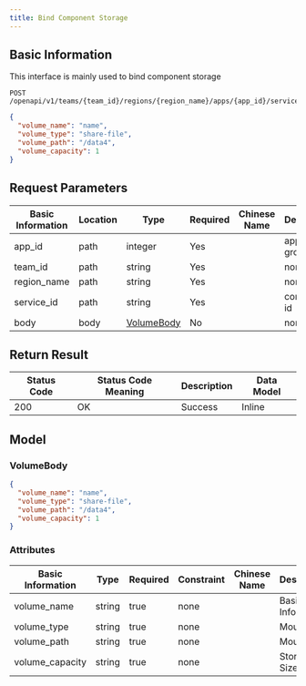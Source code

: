 ```yaml
---
title: Bind Component Storage
---
```


## Basic Information

This interface is mainly used to bind component storage

```shell title="请求路径"
POST /openapi/v1/teams/{team_id}/regions/{region_name}/apps/{app_id}/services/{service_id}/volumes
```

```json title="Body 请求体示例"
{
  "volume_name": "name",
  "volume_type": "share-file",
  "volume_path": "/data4",
  "volume_capacity": 1
}
```

## Request Parameters

| Basic Information                | Location | Type                  | Required | Chinese Name | Description          |
| -------------------------------- | -------- | --------------------- | -------- | ------------ | -------------------- |
| app_id      | path     | integer               | Yes      |              | application group id |
| team_id     | path     | string                | Yes      |              | none                 |
| region_name | path     | string                | Yes      |              | none                 |
| service_id  | path     | string                | Yes      |              | component id         |
| body                             | body     | [VolumeBody](#volume) | No       |              | none                 |

## Return Result

| Status Code | Status Code Meaning | Description | Data Model |
| ----------- | ------------------- | ----------- | ---------- |
| 200         | OK                  | Success     | Inline     |

## Model

### VolumeBody<a id="volume"></a>

```json
{
  "volume_name": "name",
  "volume_type": "share-file",
  "volume_path": "/data4",
  "volume_capacity": 1
}
```

### Attributes

| Basic Information                    | Type   | Required | Constraint | Chinese Name | Description                         |
| ------------------------------------ | ------ | -------- | ---------- | ------------ | ----------------------------------- |
| volume_name     | string | true     | none       |              | Basic Information                   |
| volume_type     | string | true     | none       |              | Mount Type                          |
| volume_path     | string | true     | none       |              | Mount Path                          |
| volume_capacity | string | true     | none       |              | Storage Size(GB) |
